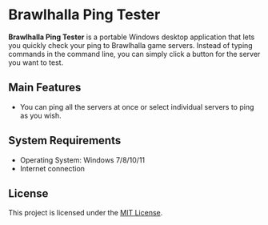 # Brawlhalla Ping Tester
**Brawlhalla Ping Tester** is a portable Windows desktop application that lets you quickly check your ping to Brawlhalla game servers. Instead of typing commands in the command line, you can simply click a button for the server you want to test.

## Main Features
- You can ping all the servers at once or select individual servers to ping as you wish.

## System Requirements

- Operating System: Windows 7/8/10/11
- Internet connection


## License

This project is licensed under the [MIT License](https://github.com/ritikmitra/Brawlhalla-ping-tester/blob/main/LICENSE).